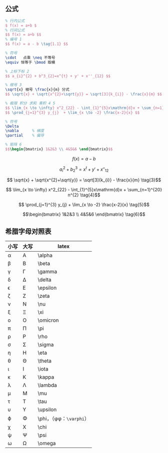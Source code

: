 <!-- 
title: LaTeX公式篇
sort: 
--> 

## 公式

```latex
% 行内公式
$ f(x) = a+b $
% 行间公式
$$ f(x) = a+b $$
% 编号 1
$$ f(x) = a - b \tag{1.1} $$

% 符号
\cdot	点乘 \neq 不等号 
\equiv 恒等于 \bmod 取模

% 上标下标 2
$$ a_{i}^{2} + b^3_{2}=x^{t} + y' + x''_{12} $$

% 根号 3
\sqrt{x} 根号 \frac{x}{m} 分式
$$ \sqrt{x} + \sqrt{x^{2}+\sqrt{y}} = \sqrt[3]{k_{i}} - \frac{x}{m} $$

% 极限 积分 求和 乘积 4 5
$$ \lim_{x \to \infty} x^2_{22} - \int_{1}^{5}x\mathrm{d}x + \sum_{n=1}^{20} n^{2} $$
$$ \prod_{j=1}^{3} y_{j}  + \lim_{x \to -2} \frac{x-2}{x} $$

% 符号
\Delta
\nabla 		% 梯度
\partial	% 偏导

% 矩阵 6
$$\begin{bmatrix} 1&2&3 \\ 4&5&6 \end{bmatrix}$$
```

$$ f(x) = a - b \tag{1}$$

$$  a_{i}^{2} + b^3_{2}=x^{t} + y' + x''_{12} \tag{2}$$

$$ \sqrt{x} + \sqrt{x^{2}+\sqrt{y}} = \sqrt[3]{k_{i}} - \frac{x}{m} \tag{3}$$

$$ \lim_{x \to \infty} x^2_{22} - \int_{1}^{5}x\mathrm{d}x + \sum_{n=1}^{20} n^{2} \tag{4}$$

$$ \prod_{j=1}^{3} y_{j}  + \lim_{x \to -2} \frac{x-2}{x} \tag{5}$$

$$\begin{bmatrix} 1&2&3 \\ 4&5&6 \end{bmatrix} \tag{6}$$

## 希腊字母对照表

| 小写 | 大写 | latex                   |
| --- | --- | ----------------------- |
| α   | A   | \alpha                  |
| β   | B   | \beta                   |
| γ   | Γ   | \gamma                  |
| δ   | Δ   | \delta                  |
| ϵ   | E   | \epsilon                |
| ζ   | Z   | \zeta                   |
| ν   | N   | \nu                     |
| ξ   | Ξ   | \xi                     |
| ο   | O   | \omicron                |
| π   | Π   | \pi                     |
| ρ   | P   | \rho                    |
| σ   | Σ   | \sigma                  |
| η   | H   | \eta                    |
| θ   | Θ   | \theta                  |
| ι   | I   | \iota                   |
| κ   | K   | \kappa                  |
| λ   | Λ   | \lambda                 |
| μ   | M   | \mu                     |
| τ   | T   | \tau                    |
| υ   | Υ   | \upsilon                |
| ϕ   | Φ   | \phi，（φφ：`\varphi`） |
| χ   | X   | \chi                    |
| ψ   | Ψ   | \psi                    |
| ω   | Ω   | \omega                  |